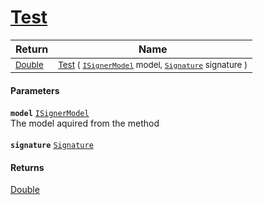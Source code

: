 # [Test](./IClassifier--Test.md)



| Return | Name | 
| --- | --- | 
| <sub>[Double](https://docs.microsoft.com/en-us/dotnet/api/System.Double)</sub> | <sub>[Test](./IClassifier--Test.md) ( [`ISignerModel`](./../ISignerModel.md) model, [`Signature`](./../../Signature.md) signature )</sub> | 


#### Parameters
**`model`**  [`ISignerModel`](./../ISignerModel.md)<br>The model aquired from the  method<br><br>**`signature`**  [`Signature`](./../../Signature.md)<br>
#### Returns
[Double](https://docs.microsoft.com/en-us/dotnet/api/System.Double)<br>
